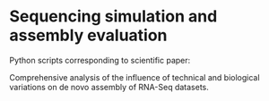 # Sequencing simulation and assembly evaluation

Python scripts corresponding to scientific paper: 

Comprehensive analysis of the influence of technical and biological variations on de novo assembly of RNA-Seq datasets.
